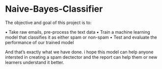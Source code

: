 # Naive-Bayes-Classifier
The objective and goal of this project is to:

•	Take raw emails, pre-process the text data
•	Train a machine learning model that classifies it as either spam or non-spam
•	Test and evaluate the performance of our trained model

And that’s exactly what we have done. i hope this model can help anyone intersted in creating a spam dectector and the report can help them or new learners understand it better.
